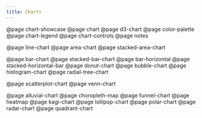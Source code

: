 ```yaml
---
title: Charts
---
```


@page chart-showcase
@page chart
@page d3-chart
@page color-palette
@page chart-legend
@page chart-controls
@page notes

@page line-chart
@page area-chart
@page stacked-area-chart

<!-- @page combined-chart -->

@page bar-chart
@page stacked-bar-chart
@page bar-horizontal
@page stacked-horizontal-bar
@page donut-chart
@page bubble-chart
@page histogram-chart
@page radial-tree-chart

<!-- @page stacked-histogram -->

@page scatterplot-chart
@page venn-chart

@page alluvial-chart
@page choropleth-map
@page funnel-chart
@page heatmap
@page kagi-chart
@page lollipop-chart
@page polar-chart
@page radar-chart
@page quadrant-chart
